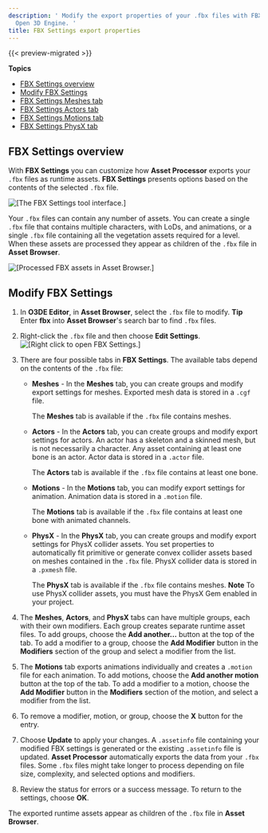 ```yaml
---
description: ' Modify the export properties of your .fbx files with FBX Settings in
  Open 3D Engine. '
title: FBX Settings export properties
---
```


{{< preview-migrated >}}

**Topics**
+ [FBX Settings overview](#fbx-properties-overview)
+ [Modify FBX Settings](#fbx-properties-modify)
+ [FBX Settings Meshes tab](/docs/user-guide/assets/fbx-settings/settings-meshes-tab.md)
+ [FBX Settings Actors tab](/docs/user-guide/assets/fbx-settings/settings-actor-tab.md)
+ [FBX Settings Motions tab](/docs/user-guide/assets/fbx-settings/settings-motions-tab.md)
+ [FBX Settings PhysX tab](/docs/user-guide/assets/fbx-settings/settings-physx-tab.md)

## FBX Settings overview 

With **FBX Settings** you can customize how **Asset Processor** exports your `.fbx` files as runtime assets. **FBX Settings** presents options based on the contents of the selected `.fbx` file.

![\[The FBX Settings tool interface.\]](/images/user-guide/fbx/ui-fbx-settings-A.png)

Your `.fbx` files can contain any number of assets. You can create a single `.fbx` file that contains multiple characters, with LoDs, and animations, or a single `.fbx` file containing all the vegetation assets required for a level. When these assets are processed they appear as children of the `.fbx` file in **Asset Browser**.

![\[Processed FBX assets in Asset Browser.\]](/images/user-guide/fbx/ui-fbx-asset-browser.png)

## Modify FBX Settings 

1. In **O3DE Editor**, in **Asset Browser**, select the `.fbx` file to modify.
**Tip**
Enter **fbx** into **Asset Browser**'s search bar to find `.fbx` files.

1. Right-click the `.fbx` file and then choose **Edit Settings**.
![\[Right click to open FBX Settings.\]](/images/user-guide/fbx/ui-fbx-settings-open.png)

1. There are four possible tabs in **FBX Settings**. The available tabs depend on the contents of the `.fbx` file:
   + **Meshes** - In the **Meshes** tab, you can create groups and modify export settings for meshes. Exported mesh data is stored in a `.cgf` file.

     The **Meshes** tab is available if the `.fbx` file contains meshes.
   + **Actors** - In the **Actors** tab, you can create groups and modify export settings for actors. An actor has a skeleton and a skinned mesh, but is not necessarily a character. Any asset containing at least one bone is an actor. Actor data is stored in a `.actor` file.

     The **Actors** tab is available if the `.fbx` file contains at least one bone.
   + **Motions** - In the **Motions** tab, you can modify export settings for animation. Animation data is stored in a `.motion` file.

     The **Motions** tab is available if the `.fbx` file contains at least one bone with animated channels.
   + **PhysX** - In the **PhysX** tab, you can create groups and modify export settings for PhysX collider assets. You set properties to automatically fit primitive or generate convex collider assets based on meshes contained in the `.fbx` file. PhysX collider data is stored in a `.pxmesh` file.

     The **PhysX** tab is available if the `.fbx` file contains meshes.
**Note**
To use PhysX collider assets, you must have the PhysX Gem enabled in your project.

1. The **Meshes**, **Actors**, and **PhysX** tabs can have multiple groups, each with their own modifiers. Each group creates separate runtime asset files. To add groups, choose the **Add another...** button at the top of the tab. To add a modifier to a group, choose the **Add Modifier** button in the **Modifiers** section of the group and select a modifier from the list.

1. The **Motions** tab exports animations individually and creates a `.motion` file for each animation. To add motions, choose the **Add another motion** button at the top of the tab. To add a modifier to a motion, choose the **Add Modifier** button in the **Modifiers** section of the motion, and select a modifier from the list.

1. To remove a modifier, motion, or group, choose the **X** button for the entry.

1. Choose **Update** to apply your changes. A `.assetinfo` file containing your modified FBX settings is generated or the existing `.assetinfo` file is updated. **Asset Processor** automatically exports the data from your `.fbx` files. Some `.fbx` files might take longer to process depending on file size, complexity, and selected options and modifiers.

1. Review the status for errors or a success message. To return to the settings, choose **OK**.

The exported runtime assets appear as children of the `.fbx` file in **Asset Browser**.

